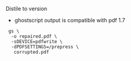 Distile to version

* ghostscript output is compatible with pdf 1.7
```
 gs \
  -o repaired.pdf \
  -sDEVICE=pdfwrite \
  -dPDFSETTINGS=/prepress \
   corrupted.pdf
```
